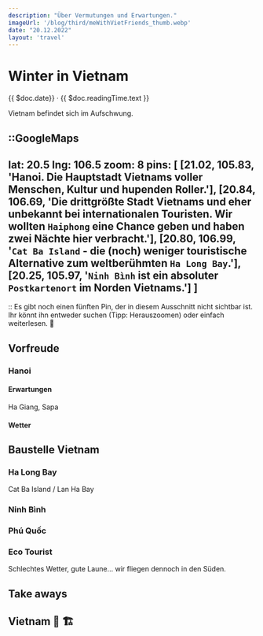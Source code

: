 ```yaml
---
description: "Über Vermutungen und Erwartungen."
imageUrl: '/blog/third/meWithVietFriends_thumb.webp'
date: "20.12.2022"
layout: 'travel'
---
```


# Winter in Vietnam
{{ $doc.date}} · {{ $doc.readingTime.text }}

Vietnam befindet sich im Aufschwung. 

::GoogleMaps
---
lat: 20.5
lng: 106.5
zoom: 8
pins: [
  [21.02, 105.83, 'Hanoi. Die Hauptstadt Vietnams voller Menschen, Kultur und hupenden Roller.'],
  [20.84, 106.69, 'Die drittgrößte Stadt Vietnams und eher unbekannt bei internationalen Touristen. 
  Wir wollten `Haiphong` eine Chance geben und haben zwei Nächte hier verbracht.'],
  [20.80, 106.99, '`Cat Ba Island` - die (noch) weniger touristische Alternative zum weltberühmten `Ha Long Bay`.'],
  [20.25, 105.97, '`Ninh Bình` ist ein absoluter `Postkartenort` im Norden Vietnams.']
]
---
::
Es gibt noch einen fünften Pin, der in diesem Ausschnitt nicht sichtbar ist.
Ihr könnt ihn entweder suchen (Tipp: Herauszoomen) oder einfach weiterlesen. 🧐

## Vorfreude
### Hanoi
#### Erwartungen
Ha Giang, Sapa
#### Wetter
## Baustelle Vietnam
### Ha Long Bay
Cat Ba Island / Lan Ha Bay
### Ninh Bình
### Phú Quốc
### Eco Tourist
Schlechtes Wetter, gute Laune... wir fliegen dennoch in den Süden.
## Take aways

<!-- <video controls controlsList="nodownload" preload="none" poster="/test.png">  
  <source src="/blog/out.webm" type="video/webm">
</video> -->

## Vietnam 🚧 🏗 ️ 
